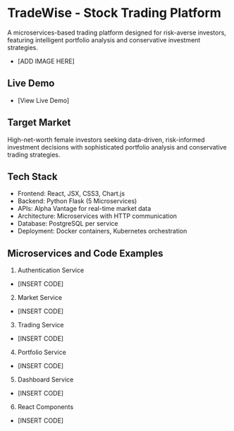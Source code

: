 # TradeWise - Stock Trading Platform
A microservices-based trading platform designed for risk-averse investors, featuring intelligent portfolio analysis and conservative investment strategies.
- [ADD IMAGE HERE]
## Live Demo
- [View Live Demo]
## Target Market
High-net-worth female investors seeking data-driven, risk-informed investment decisions with sophisticated portfolio analysis and conservative trading strategies.
## Tech Stack
- Frontend: React, JSX, CSS3, Chart.js
- Backend: Python Flask (5 Microservices)
- APIs: Alpha Vantage for real-time market data
- Architecture: Microservices with HTTP communication
- Database: PostgreSQL per service
- Deployment: Docker containers, Kubernetes orchestration
## Microservices and Code Examples
1. Authentication Service
- [INSERT CODE]
2. Market Service
- [INSERT CODE]
3. Trading Service
- [INSERT CODE]
4. Portfolio Service
- [INSERT CODE]
5. Dashboard Service
- [INSERT CODE]
6. React Components
- [INSERT CODE]
